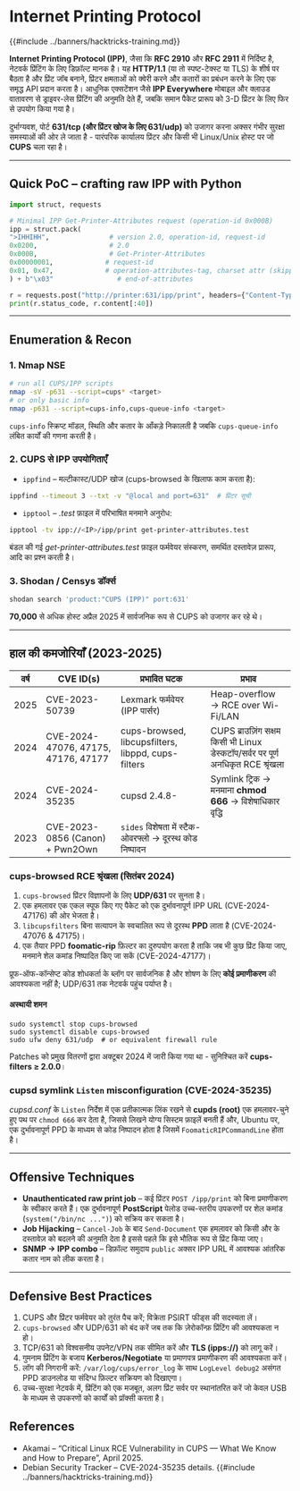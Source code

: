 # Internet Printing Protocol

{{#include ../banners/hacktricks-training.md}}

**Internet Printing Protocol (IPP)**, जैसा कि **RFC 2910** और **RFC 2911** में निर्दिष्ट है, नेटवर्क प्रिंटिंग के लिए डिफ़ॉल्ट मानक है। यह **HTTP/1.1** (या तो स्पष्ट-टेक्स्ट या TLS) के शीर्ष पर बैठता है और प्रिंट जॉब बनाने, प्रिंटर क्षमताओं को क्वेरी करने और कतारों का प्रबंधन करने के लिए एक समृद्ध API प्रदान करता है। आधुनिक एक्सटेंशन जैसे **IPP Everywhere** मोबाइल और क्लाउड वातावरण से ड्राइवर-लेस प्रिंटिंग की अनुमति देते हैं, जबकि समान पैकेट प्रारूप को 3-D प्रिंटर के लिए फिर से उपयोग किया गया है।

दुर्भाग्यवश, पोर्ट **631/tcp (और प्रिंटर खोज के लिए 631/udp)** को उजागर करना अक्सर गंभीर सुरक्षा समस्याओं की ओर ले जाता है - पारंपरिक कार्यालय प्रिंटर और किसी भी Linux/Unix होस्ट पर जो **CUPS** चला रहा है।

---
## Quick PoC – crafting raw IPP with Python
```python
import struct, requests

# Minimal IPP Get-Printer-Attributes request (operation-id 0x000B)
ipp = struct.pack(
">IHHIHH",               # version 2.0, operation-id, request-id
0x0200,                  # 2.0
0x000B,                  # Get-Printer-Attributes
0x00000001,             # request-id
0x01, 0x47,             # operation-attributes-tag, charset attr (skipped)
) + b"\x03"                # end-of-attributes

r = requests.post("http://printer:631/ipp/print", headers={"Content-Type":"application/ipp"}, data=ipp)
print(r.status_code, r.content[:40])
```
---
## Enumeration & Recon

### 1. Nmap NSE
```bash
# run all CUPS/IPP scripts
nmap -sV -p631 --script=cups* <target>
# or only basic info
nmap -p631 --script=cups-info,cups-queue-info <target>
```
`cups-info` स्क्रिप्ट मॉडल, स्थिति और कतार के आँकड़े निकालती है जबकि `cups-queue-info` लंबित कार्यों की गणना करती है।

### 2. CUPS से IPP उपयोगिताएँ
* `ippfind` – मल्टीकास्ट/UDP खोज (cups-browsed के खिलाफ काम करता है):
```bash
ippfind --timeout 3 --txt -v "@local and port=631"  # प्रिंटर सूची
```
* `ipptool` – *.test* फ़ाइल में परिभाषित मनमाने अनुरोध:
```bash
ipptool -tv ipp://<IP>/ipp/print get-printer-attributes.test
```
बंडल की गई *get-printer-attributes.test* फ़ाइल फर्मवेयर संस्करण, समर्थित दस्तावेज़ प्रारूप, आदि का प्रश्न करती है।

### 3. Shodan / Censys डॉर्क्स
```bash
shodan search 'product:"CUPS (IPP)" port:631'
```
**70,000** से अधिक होस्ट अप्रैल 2025 में सार्वजनिक रूप से CUPS को उजागर कर रहे थे।

---
## हाल की कमजोरियाँ (2023-2025)

| वर्ष | CVE ID(s) | प्रभावित घटक | प्रभाव |
|------|-----------|--------------------|--------|
| 2025 | CVE-2023-50739 | Lexmark फर्मवेयर (IPP पार्सर) | Heap-overflow → RCE over Wi-Fi/LAN  |
| 2024 | CVE-2024-47076, 47175, 47176, 47177 | cups-browsed, libcupsfilters, libppd, cups-filters | CUPS ब्राउज़िंग सक्षम किसी भी Linux डेस्कटॉप/सर्वर पर पूर्ण अनधिकृत RCE श्रृंखला  |
| 2024 | CVE-2024-35235 | cupsd 2.4.8- | Symlink ट्रिक → मनमाना **chmod 666** → विशेषाधिकार वृद्धि  |
| 2023 | CVE-2023-0856 (Canon) + Pwn2Own | `sides` विशेषता में स्टैक-ओवरफ्लो → दूरस्थ कोड निष्पादन  |

### cups-browsed RCE श्रृंखला (सितंबर 2024)
1. `cups-browsed` प्रिंटर विज्ञापनों के लिए **UDP/631** पर सुनता है।
2. एक हमलावर एक एकल स्पूफ किए गए पैकेट को एक दुर्भावनापूर्ण IPP URL (CVE-2024-47176) की ओर भेजता है।
3. `libcupsfilters` बिना सत्यापन के स्वचालित रूप से दूरस्थ **PPD** लाता है (CVE-2024-47076 & 47175)।
4. एक तैयार PPD **foomatic-rip** फ़िल्टर का दुरुपयोग करता है ताकि जब भी कुछ प्रिंट किया जाए, मनमाने शेल कमांड निष्पादित किए जा सकें (CVE-2024-47177)।

प्रूफ-ऑफ-कॉन्सेप्ट कोड शोधकर्ता के ब्लॉग पर सार्वजनिक है और शोषण के लिए **कोई प्रमाणीकरण** की आवश्यकता नहीं है; UDP/631 तक नेटवर्क पहुंच पर्याप्त है।

#### अस्थायी शमन
```
sudo systemctl stop cups-browsed
sudo systemctl disable cups-browsed
sudo ufw deny 631/udp  # or equivalent firewall rule
```
Patches को प्रमुख वितरणों द्वारा अक्टूबर 2024 में जारी किया गया था - सुनिश्चित करें **cups-filters ≥ 2.0.0**।

### cupsd symlink `Listen` misconfiguration (CVE-2024-35235)
*cupsd.conf* के `Listen` निर्देश में एक प्रतीकात्मक लिंक रखने से **cupds (root)** एक हमलावर-चुने हुए पथ पर `chmod 666` कर देता है, जिससे लिखने योग्य सिस्टम फ़ाइलें बनती हैं और, Ubuntu पर, एक दुर्भावनापूर्ण PPD के माध्यम से कोड निष्पादन होता है जिसमें `FoomaticRIPCommandLine` होता है।

---
## Offensive Techniques

* **Unauthenticated raw print job** – कई प्रिंटर `POST /ipp/print` को बिना प्रमाणीकरण के स्वीकार करते हैं। एक दुर्भावनापूर्ण **PostScript** पेलोड उच्च-स्तरीय उपकरणों पर शेल कमांड (`system("/bin/nc ...")`) को सक्रिय कर सकता है।
* **Job Hijacking** – `Cancel-Job` के बाद `Send-Document` एक हमलावर को किसी और के दस्तावेज़ को बदलने की अनुमति देता है इससे पहले कि इसे भौतिक रूप से प्रिंट किया जाए।
* **SNMP → IPP combo** – डिफ़ॉल्ट समुदाय `public` अक्सर IPP URL में आवश्यक आंतरिक कतार नाम को लीक करता है।

---
## Defensive Best Practices
1. CUPS और प्रिंटर फर्मवेयर को तुरंत पैच करें; विक्रेता PSIRT फीड्स की सदस्यता लें।
2. `cups-browsed` और UDP/631 को बंद करें जब तक कि ज़ेरोकॉन्फ़ प्रिंटिंग की आवश्यकता न हो।
3. TCP/631 को विश्वसनीय उपनेट/VPN तक सीमित करें और **TLS (ipps://)** को लागू करें।
4. गुमनाम प्रिंटिंग के बजाय **Kerberos/Negotiate** या प्रमाणपत्र प्रमाणीकरण की आवश्यकता करें।
5. लॉग की निगरानी करें: `/var/log/cups/error_log` के साथ `LogLevel debug2` असंगत PPD डाउनलोड या संदिग्ध फ़िल्टर सक्रियण को दिखाएगा।
6. उच्च-सुरक्षा नेटवर्क में, प्रिंटिंग को एक मजबूत, अलग प्रिंट सर्वर पर स्थानांतरित करें जो केवल USB के माध्यम से उपकरणों को कार्यों को प्रॉक्सी करता है।

## References
- Akamai – “Critical Linux RCE Vulnerability in CUPS — What We Know and How to Prepare”, April 2025.
- Debian Security Tracker – CVE-2024-35235 details.
{{#include ../banners/hacktricks-training.md}}

